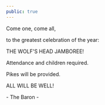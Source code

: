 ```yaml
---
public: true
---
```


Come one, come all,

to the greatest celebration of the year:

THE WOLF'S HEAD JAMBOREE!

Attendance and children required.

Pikes will be provided.

ALL WILL BE WELL!

\- The Baron -
